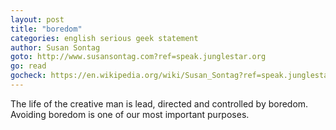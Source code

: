 ```yaml
---
layout: post
title: "boredom"
categories: english serious geek statement
author: Susan Sontag
goto: http://www.susansontag.com?ref=speak.junglestar.org
go: read
gocheck: https://en.wikipedia.org/wiki/Susan_Sontag?ref=speak.junglestar.org
---
```

The life of the creative man is lead, directed and controlled by boredom. Avoiding boredom is one of our most important purposes.
